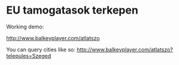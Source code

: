 # EU tamogatasok terkepen

Working demo:

http://www.balkeyplayer.com/atlatszo

You can query cities like so:
http://www.balkeyplayer.com/atlatszo?telepules=Szeged
